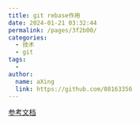 ```yaml
---
title: git rebase作用
date: 2024-01-21 03:32:44
permalink: /pages/3f2b00/
categories:
  - 技术
  - git
tags:
  - 
author: 
  name: aXing
  link: https://github.com/08163356
---
```



[参考文档](https://www.jianshu.com/p/c92f552da60c)